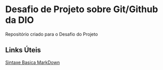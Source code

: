 # Desafio de Projeto sobre Git/Github da DIO
Repositório criado para o Desafio do Projeto

## Links Úteis
[Sintaxe Basica MarkDown](https://www.markdownguide.org/basic-syntax/)
